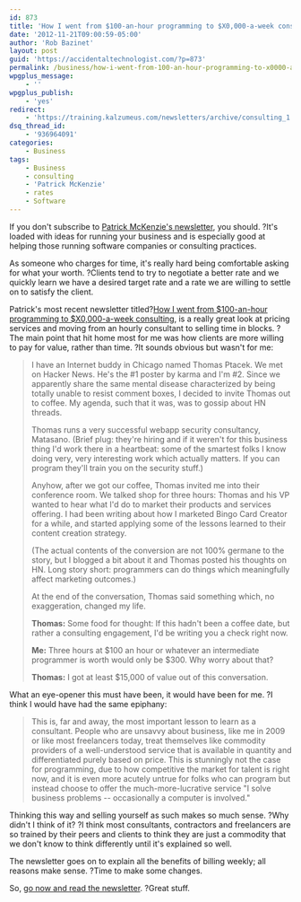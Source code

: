 ```yaml
---
id: 873
title: 'How I went from $100-an-hour programming to $X0,000-a-week consulting.'
date: '2012-11-21T09:00:59-05:00'
author: 'Rob Bazinet'
layout: post
guid: 'https://accidentaltechnologist.com/?p=873'
permalink: /business/how-i-went-from-100-an-hour-programming-to-x0000-a-week-consulting/
wpgplus_message:
    - ''
wpgplus_publish:
    - 'yes'
redirect:
    - 'https://training.kalzumeus.com/newsletters/archive/consulting_1'
dsq_thread_id:
    - '936964091'
categories:
    - Business
tags:
    - Business
    - consulting
    - 'Patrick McKenzie'
    - rates
    - Software
---
```


If you don't subscribe to [Patrick McKenzie's newsletter](https://training.kalzumeus.com/), you should. ?It's loaded with ideas for running your business and is especially good at helping those running software companies or consulting practices.

As someone who charges for time, it's really hard being comfortable asking for what your worth. ?Clients tend to try to negotiate a better rate and we quickly learn we have a desired target rate and a rate we are willing to settle on to satisfy the client.

Patrick's most recent newsletter titled?[How I went from $100-an-hour programming to $X0,000-a-week consulting](https://training.kalzumeus.com/newsletters/archive/consulting_1), is a really great look at pricing services and moving from an hourly consultant to selling time in blocks. ?The main point that hit home most for me was how clients are more willing to pay for value, rather than time. ?It sounds obvious but wasn't for me:

> I have an Internet buddy in Chicago named Thomas Ptacek. We met on Hacker News. He's the #1 poster by karma and I'm #2. Since we apparently share the same mental disease characterized by being totally unable to resist comment boxes, I decided to invite Thomas out to coffee. My agenda, such that it was, was to gossip about HN threads.
> 
> Thomas runs a very successful webapp security consultancy, Matasano. (Brief plug: they're hiring and if it weren't for this business thing I'd work there in a heartbeat: some of the smartest folks I know doing very, very interesting work which actually matters. If you can program they'll train you on the security stuff.)
> 
> Anyhow, after we got our coffee, Thomas invited me into their conference room. We talked shop for three hours: Thomas and his VP wanted to hear what I'd do to market their products and services offering. I had been writing about how I marketed Bingo Card Creator for a while, and started applying some of the lessons learned to their content creation strategy.
> 
> (The actual contents of the conversion are not 100% germane to the story, but I blogged a bit about it and Thomas posted his thoughts on HN. Long story short: programmers can do things which meaningfully affect marketing outcomes.)
> 
> At the end of the conversation, Thomas said something which, no exaggeration, changed my life.
> 
> **Thomas:** Some food for thought: If this hadn't been a coffee date, but rather a consulting engagement, I'd be writing you a check right now.
> 
> **Me:** Three hours at $100 an hour or whatever an intermediate programmer is worth would only be $300. Why worry about that?
> 
> **Thomas:** I got at least $15,000 of value out of this conversation.

What an eye-opener this must have been, it would have been for me. ?I think I would have had the same epiphany:

> This is, far and away, the most important lesson to learn as a consultant. People who are unsavvy about business, like me in 2009 or like most freelancers today, treat themselves like commodity providers of a well-understood service that is available in quantity and differentiated purely based on price. This is stunningly not the case for programming, due to how competitive the market for talent is right now, and it is even more acutely untrue for folks who can program but instead choose to offer the much-more-lucrative service "I solve business problems -- occasionally a computer is involved."

Thinking this way and selling yourself as such makes so much sense. ?Why didn't I think of it? ?I think most consultants, contractors and freelancers are so trained by their peers and clients to think they are just a commodity that we don't know to think differently until it's explained so well.

The newsletter goes on to explain all the benefits of billing weekly; all reasons make sense. ?Time to make some changes.

So, [go now and read the newsletter](https://training.kalzumeus.com/newsletters/archive/consulting_1). ?Great stuff.